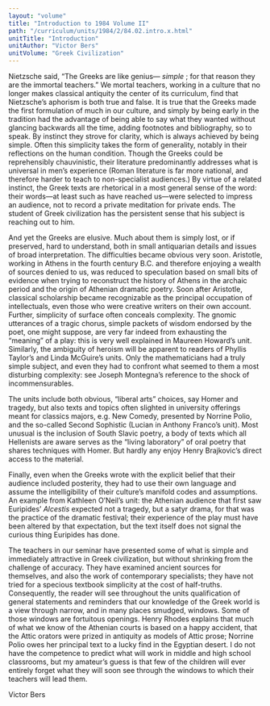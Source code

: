 ```yaml
---
layout: "volume"
title: "Introduction to 1984 Volume II"
path: "/curriculum/units/1984/2/84.02.intro.x.html"
unitTitle: "Introduction"
unitAuthor: "Victor Bers"
unitVolume: "Greek Civilization"
---
```

<body>
<p>
Nietzsche said, “The Greeks are like genius—
<i>
simple
</i>
; for that reason they are the immortal teachers.” We mortal teachers, working in a culture that no longer makes classical antiquity the center of its curriculum, find that Nietzsche’s aphorism is both true and false. It is true that the Greeks made the first formulation of much in our culture, and simply by being early in the tradition had the advantage of being able to say what they wanted without glancing backwards all the time, adding footnotes and bibliography, so to speak. By instinct they strove for clarity, which is always achieved by being simple. Often this simplicity takes the form of generality, notably in their reflections on the human condition. Though the Greeks could be reprehensibly chauvinistic, their literature predominantly addresses what is universal in men’s experience (Roman literature is far more national, and therefore harder to teach to non-specialist audiences.) By virtue of a related instinct, the Greek texts are rhetorical in a most general sense of the word: their words—at least such as have reached us—were selected to impress an audience, not to record a private meditation for private ends. The student of Greek civilization has the persistent sense that his subject is reaching out to him.
</p>
<p>
And yet the Greeks are elusive. Much about them is simply lost, or if preserved, hard to understand, both in small antiquarian details and issues of broad interpretation. The difficulties became obvious very soon. Aristotle, working in Athens in the fourth century B.C. and therefore enjoying a wealth of sources denied to us, was reduced to speculation based on small bits of evidence when trying to reconstruct the history of Athens in the archaic period and the origin of Athenian dramatic poetry. Soon after Aristotle, classical scholarship became recognizable as the principal occupation of intellectuals, even those who were creative writers on their own account. Further, simplicity of surface often conceals complexity. The gnomic utterances of a tragic chorus, simple packets of wisdom endorsed by the poet, one might suppose, are very far indeed from exhausting the “meaning” of a play: this is very well explained in Maureen Howard’s unit. Similarly, the ambiguity of heroism will be apparent to readers of Phyllis Taylor’s and Linda McGuire’s units. Only the mathematicians had a truly simple subject, and even they had to confront what seemed to them a most disturbing complexity: see Joseph Montegna’s reference to the shock of incommensurables.
</p>
<p>
The units include both obvious, “liberal arts” choices, say Homer and tragedy, but also texts and topics often slighted in university offerings meant for classics majors, e.g. New Comedy, presented by Norrine Polio, and the so-called Second Sophistic (Lucian in Anthony Franco’s unit). Most unusual is the inclusion of South Slavic poetry, a body of texts which all Hellenists are aware serves as the “living laboratory” of oral poetry that shares techniques with Homer. But hardly any enjoy Henry Brajkovic’s direct access to the material.
</p>
<p>
Finally, even when the Greeks wrote with the explicit belief that their audience included posterity, they had to use their own language and assume the intelligibility of their culture’s manifold codes and assumptions. An example from Kathleen O’Neil’s unit: the Athenian audience that first saw Euripides’
<i>
Alcestis
</i>
expected not a tragedy, but a satyr drama, for that was the practice of the dramatic festival; their experience of the play must have been altered by that expectation, but the text itself does not signal the curious thing Euripides has done.
</p>
<p>
The teachers in our seminar have presented some of what is simple and immediately attractive in Greek civilization, but without shrinking from the challenge of accuracy. They have examined ancient sources for themselves, and also the work of contemporary specialists; they have not tried for a specious textbook simplicity at the cost of half-truths. Consequently, the reader will see throughout the units qualification of general statements and reminders that our knowledge of the Greek world is a view through narrow, and in many places smudged, windows. Some of those windows are fortuitous openings. Henry Rhodes explains that much of what we know of the Athenian courts is based on a happy accident, that the Attic orators were prized in antiquity as models of Attic prose; Norrine Polio owes her principal text to a lucky find in the Egyptian desert. I do not have the competence to predict what will work in middle and high school classrooms, but my amateur’s guess is that few of the children will ever entirely forget what they will soon see through the windows to which their teachers will lead them.
</p>
<p>
Victor Bers
</p>
</body>